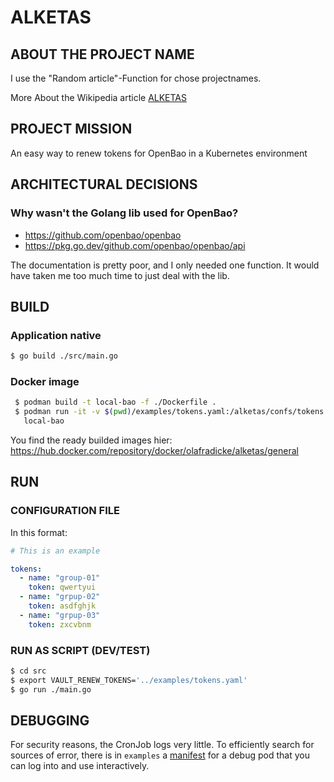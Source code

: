 # ALKETAS

## ABOUT THE PROJECT NAME

I use the "Random article"-Function for chose projectnames.

More About the Wikipedia article [ALKETAS](https://en.wikipedia.org/wiki/Alcetas_of_Macedon)

## PROJECT MISSION

An easy way to renew tokens for OpenBao in a Kubernetes environment

## ARCHITECTURAL DECISIONS

### Why wasn't the Golang lib used for OpenBao?

- https://github.com/openbao/openbao
- https://pkg.go.dev/github.com/openbao/openbao/api

The documentation is pretty poor, and I only needed one function. It would have taken me too much time to just deal with the lib.

## BUILD

### Application native

```bash
$ go build ./src/main.go
```

### Docker image

```bash
 $ podman build -t local-bao -f ./Dockerfile .
 $ podman run -it -v $(pwd)/examples/tokens.yaml:/alketas/confs/tokens.yaml:z \
   local-bao
```

You find the ready builded images hier: https://hub.docker.com/repository/docker/olafradicke/alketas/general

## RUN

### CONFIGURATION FILE

In this format:

```yaml
# This is an example

tokens:
  - name: "group-01"
    token: qwertyui
  - name: "grpup-02"
    token: asdfghjk
  - name: "grpup-03"
    token: zxcvbnm
```

### RUN AS SCRIPT (DEV/TEST)

```bash
$ cd src
$ export VAULT_RENEW_TOKENS='../examples/tokens.yaml'
$ go run ./main.go
```

## DEBUGGING

For security reasons, the CronJob logs very little. To efficiently search for sources of error, there is in `examples` a [manifest](examples/Pod-alketas-debug.yaml) for a debug pod that you can log into and use interactively.
